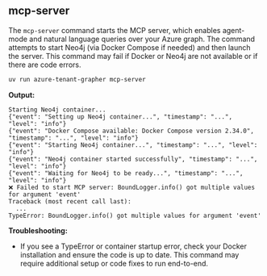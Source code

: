 ## mcp-server

The `mcp-server` command starts the MCP server, which enables agent-mode and natural language queries over your Azure graph. The command attempts to start Neo4j (via Docker Compose if needed) and then launch the server. This command may fail if Docker or Neo4j are not available or if there are code errors.

```bash
uv run azure-tenant-grapher mcp-server
```

**Output:**
```text
Starting Neo4j container...
{"event": "Setting up Neo4j container...", "timestamp": "...", "level": "info"}
{"event": "Docker Compose available: Docker Compose version 2.34.0", "timestamp": "...", "level": "info"}
{"event": "Starting Neo4j container...", "timestamp": "...", "level": "info"}
{"event": "Neo4j container started successfully", "timestamp": "...", "level": "info"}
{"event": "Waiting for Neo4j to be ready...", "timestamp": "...", "level": "info"}
❌ Failed to start MCP server: BoundLogger.info() got multiple values for argument 'event'
Traceback (most recent call last):
  ...
TypeError: BoundLogger.info() got multiple values for argument 'event'
```

**Troubleshooting:**
- If you see a TypeError or container startup error, check your Docker installation and ensure the code is up to date. This command may require additional setup or code fixes to run end-to-end.
